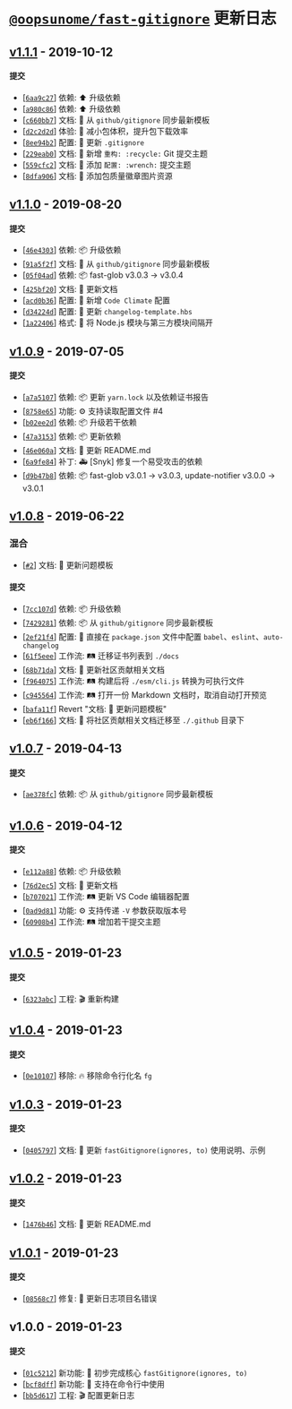 # [`@oopsunome/fast-gitignore`](https://github.com/iTonyYo/fast-gitignore) 更新日志

## [v1.1.1](https://github.com/iTonyYo/fast-gitignore/compare/v1.1.0...v1.1.1) - 2019-10-12

#### 提交

- [[`6aa9c27`](https://github.com/iTonyYo/fast-gitignore/commit/6aa9c277062f4d640b66dd18dab65dc682c5bbbd)] 依赖: :arrow_up: 升级依赖
- [[`a980c86`](https://github.com/iTonyYo/fast-gitignore/commit/a980c86c55ecbbbec167b5305103e38f4a8d0a76)] 依赖: :arrow_up: 升级依赖
- [[`c660bb7`](https://github.com/iTonyYo/fast-gitignore/commit/c660bb7f80aa6026415d802f5b171da7f9f0a52b)] 文档: :memo: 从 `github/gitignore` 同步最新模板
- [[`d2c2d2d`](https://github.com/iTonyYo/fast-gitignore/commit/d2c2d2d6a47382e575ad3525353924ce342c3a84)] 体验: :children_crossing: 减小包体积，提升包下载效率
- [[`8ee94b2`](https://github.com/iTonyYo/fast-gitignore/commit/8ee94b2b9886845acaa8653810fc4061eb1a7055)] 配置: :wrench: 更新 `.gitignore`
- [[`229eab0`](https://github.com/iTonyYo/fast-gitignore/commit/229eab04428a3f19c7d3b012b1a47606f4fe1a84)] 文档: :memo: 新增 `重构: :recycle:` Git 提交主题
- [[`559cfc2`](https://github.com/iTonyYo/fast-gitignore/commit/559cfc20f5acd1a55ee9bf68b36d8c1d4281a0b9)] 文档: :memo: 添加 `配置: :wrench:` 提交主题
- [[`8dfa906`](https://github.com/iTonyYo/fast-gitignore/commit/8dfa90678b72569f16784a63b9d102c2622f4a91)] 文档: :memo: 添加包质量徽章图片资源
## [v1.1.0](https://github.com/iTonyYo/fast-gitignore/compare/v1.0.9...v1.1.0) - 2019-08-20

#### 提交

- [[`46e4303`](https://github.com/iTonyYo/fast-gitignore/commit/46e43038469d6f163ef5c36f34ae57f4218ef2fd)] 依赖: :package: 升级依赖
- [[`91a5f2f`](https://github.com/iTonyYo/fast-gitignore/commit/91a5f2fca3453a01294d85fd99491e1767a7ddc3)] 文档: :memo: 从 `github/gitignore` 同步最新模板
- [[`05f04ad`](https://github.com/iTonyYo/fast-gitignore/commit/05f04adf082ca149656b0f3f51a70fc01a055f87)] 依赖: :package: fast-glob v3.0.3 -&gt; v3.0.4
- [[`425bf20`](https://github.com/iTonyYo/fast-gitignore/commit/425bf2011441eb6625cc91507b1293b2c8df28d6)] 文档: :memo: 更新文档
- [[`acd0b36`](https://github.com/iTonyYo/fast-gitignore/commit/acd0b36105d6c7f7020d0bf92e6e7de905d51232)] 配置: :wrench: 新增 `Code Climate` 配置
- [[`d34224d`](https://github.com/iTonyYo/fast-gitignore/commit/d34224ddbb167eb2ee0eb2aa29721266afbe9ea8)] 配置: :wrench: 更新 `changelog-template.hbs`
- [[`1a22406`](https://github.com/iTonyYo/fast-gitignore/commit/1a2240661132faeecb89b65fa1f3a5816e78c051)] 格式: :art: 将 Node.js 模块与第三方模块间隔开
## [v1.0.9](https://github.com/iTonyYo/fast-gitignore/compare/v1.0.8...v1.0.9) - 2019-07-05

#### 提交

- [[`a7a5107`](https://github.com/iTonyYo/fast-gitignore/commit/a7a51071f6e7ff493dd411208eb95904edee222f)] 依赖: :package: 更新 `yarn.lock` 以及依赖证书报告
- [[`8758e65`](https://github.com/iTonyYo/fast-gitignore/commit/8758e65d9766754305b60365a54fa6203c1c6ccc)] 功能: :gear: 支持读取配置文件 #4
- [[`b02ee2d`](https://github.com/iTonyYo/fast-gitignore/commit/b02ee2d1f7eb6df05ccf432d70dcc89b7590ac76)] 依赖: :package: 升级若干依赖
- [[`47a3153`](https://github.com/iTonyYo/fast-gitignore/commit/47a3153e360221536258ddba0bf68eaa45a35e6d)] 依赖: :package: 更新依赖
- [[`46e060a`](https://github.com/iTonyYo/fast-gitignore/commit/46e060aafa0e87d039e4dbc64aee02ec47eace1d)] 文档: :memo: 更新 README.md
- [[`6a9fe84`](https://github.com/iTonyYo/fast-gitignore/commit/6a9fe849fb60006e1f3a6df909f1644f096dc295)] 补丁: :ambulance: [Snyk] 修复一个易受攻击的依赖
- [[`d9b47b8`](https://github.com/iTonyYo/fast-gitignore/commit/d9b47b81c7fe48037131b84e0f884545dffc387f)] 依赖: :package: fast-glob v3.0.1 -&gt; v3.0.3, update-notifier v3.0.0 -&gt; v3.0.1
## [v1.0.8](https://github.com/iTonyYo/fast-gitignore/compare/v1.0.7...v1.0.8) - 2019-06-22

### 混合

- [[`#2`](https://github.com/iTonyYo/fast-gitignore/pull/2)] 文档: :memo: 更新问题模板

#### 提交

- [[`7cc107d`](https://github.com/iTonyYo/fast-gitignore/commit/7cc107d090a18035ea34106a1cf370df18a69b02)] 依赖: :package: 升级依赖
- [[`7429281`](https://github.com/iTonyYo/fast-gitignore/commit/7429281e61a1d2d12a712a910b719b8280411af1)] 依赖: :package: 从 `github/gitignore` 同步最新模板
- [[`2ef21f4`](https://github.com/iTonyYo/fast-gitignore/commit/2ef21f424f8226aab373009033082cc7cfb7db55)] 配置: :wrench: 直接在 `package.json` 文件中配置 `babel`、`eslint`、`auto-changelog`
- [[`61f5eee`](https://github.com/iTonyYo/fast-gitignore/commit/61f5eeebff22b16c376f8e231e082f48819e43cb)] 工作流: :railway_track: 迁移证书列表到 `./docs`
- [[`68b71da`](https://github.com/iTonyYo/fast-gitignore/commit/68b71da636b9a1a008ff8effe45f92a0c0c2a26c)] 文档: :memo: 更新社区贡献相关文档
- [[`f964075`](https://github.com/iTonyYo/fast-gitignore/commit/f964075799e9c125eea5ae1e519b2050ac713383)] 工作流: :railway_track: 构建后将 `./esm/cli.js` 转换为可执行文件
- [[`c945564`](https://github.com/iTonyYo/fast-gitignore/commit/c945564be7406ea68531be23b09820f26f9f6300)] 工作流: :railway_track: 打开一份 Markdown 文档时，取消自动打开预览
- [[`bafa11f`](https://github.com/iTonyYo/fast-gitignore/commit/bafa11f1e1c37a329eafc2ea1b5db97ad8bf745b)] Revert "文档: :memo: 更新问题模板"
- [[`eb6f166`](https://github.com/iTonyYo/fast-gitignore/commit/eb6f1665346a8e4ebd3cc53cb295405ef350fd3f)] 文档: :memo: 将社区贡献相关文档迁移至 `./.github` 目录下
## [v1.0.7](https://github.com/iTonyYo/fast-gitignore/compare/v1.0.6...v1.0.7) - 2019-04-13

#### 提交

- [[`ae378fc`](https://github.com/iTonyYo/fast-gitignore/commit/ae378fcf8f7bd517b6f24b733a3d40da2a0c3601)] 依赖: :package: 从 `github/gitignore` 同步最新模板
## [v1.0.6](https://github.com/iTonyYo/fast-gitignore/compare/v1.0.5...v1.0.6) - 2019-04-12

#### 提交

- [[`e112a88`](https://github.com/iTonyYo/fast-gitignore/commit/e112a88f46697e8b5817b7f77ee33f038a2df587)] 依赖: :package: 升级依赖
- [[`76d2ec5`](https://github.com/iTonyYo/fast-gitignore/commit/76d2ec57a0959eedef86a0fc171084c176364491)] 文档: :memo: 更新文档
- [[`b707021`](https://github.com/iTonyYo/fast-gitignore/commit/b707021f88c449f087f2e75547d7da5a66ba0543)] 工作流: :railway_track: 更新 VS Code 编辑器配置
- [[`0ad9d81`](https://github.com/iTonyYo/fast-gitignore/commit/0ad9d817efb4b3a9872b6044686f323020380f05)] 功能: :gear: 支持传递 `-V` 参数获取版本号
- [[`60908b4`](https://github.com/iTonyYo/fast-gitignore/commit/60908b412a0928c0b0baf730318b2022e790f7d4)] 工作流: :railway_track: 增加若干提交主题
## [v1.0.5](https://github.com/iTonyYo/fast-gitignore/compare/v1.0.4...v1.0.5) - 2019-01-23

#### 提交

- [[`6323abc`](https://github.com/iTonyYo/fast-gitignore/commit/6323abc91b7df515faca84a66dce06419e333ef3)] 工程: :clapper: 重新构建
## [v1.0.4](https://github.com/iTonyYo/fast-gitignore/compare/v1.0.3...v1.0.4) - 2019-01-23

#### 提交

- [[`0e10107`](https://github.com/iTonyYo/fast-gitignore/commit/0e10107118ddb7b2ca4af7180b59f19d3edda032)] 移除: :fire: 移除命令行化名 `fg`
## [v1.0.3](https://github.com/iTonyYo/fast-gitignore/compare/v1.0.2...v1.0.3) - 2019-01-23

#### 提交

- [[`0405797`](https://github.com/iTonyYo/fast-gitignore/commit/04057971138552c663da88d6a595c81d0b789b02)] 文档: :memo: 更新 `fastGitignore(ignores, to)` 使用说明、示例
## [v1.0.2](https://github.com/iTonyYo/fast-gitignore/compare/v1.0.1...v1.0.2) - 2019-01-23

#### 提交

- [[`1476b46`](https://github.com/iTonyYo/fast-gitignore/commit/1476b468d37200acb2c9d61caaf9f5b262a59710)] 文档: :memo: 更新 README.md
## [v1.0.1](https://github.com/iTonyYo/fast-gitignore/compare/v1.0.0...v1.0.1) - 2019-01-23

#### 提交

- [[`08568c7`](https://github.com/iTonyYo/fast-gitignore/commit/08568c7fc410468e3fa103449bc5c8d2aebaf624)] 修复: :bug: 更新日志项目名错误
## v1.0.0 - 2019-01-23

#### 提交

- [[`01c5212`](https://github.com/iTonyYo/fast-gitignore/commit/01c5212d705ac86b87770d1fd6c7c7efde89dd41)] 新功能: :tada: 初步完成核心 `fastGitignore(ignores, to)`
- [[`bcf8dff`](https://github.com/iTonyYo/fast-gitignore/commit/bcf8dffd43e8283ddafd9de009a3c3135e83cb1a)] 新功能: :tada: 支持在命令行中使用
- [[`bb5d617`](https://github.com/iTonyYo/fast-gitignore/commit/bb5d617acb424fd421e9042779a0a1220dbbcf90)] 工程: :clapper: 配置更新日志
